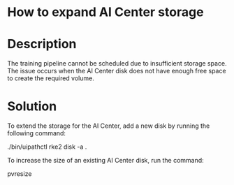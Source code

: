 ﻿# How to expand AI Center storage

# Description

The training pipeline cannot be scheduled due to insufficient storage space. The issue occurs when the AI Center disk does not have enough free space to create the required volume.

# Solution

To extend the storage for the AI Center, add a new disk by running the following command:

./bin/uipathctl rke2 disk -a <AICENTER NEW DISK>.

To increase the size of an existing AI Center disk, run the command:

pvresize <EXISTING AICENTER DISK>

